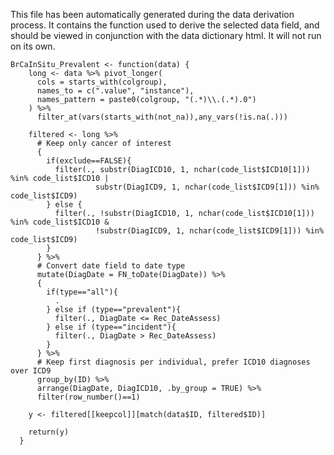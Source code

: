 This file has been automatically generated during the data derivation process.
It contains the function used to derive the selected data field, and should be viewed in conjunction with the data dictionary html.
It will not run on its own.


```
BrCaInSitu_Prevalent <- function(data) {
    long <- data %>% pivot_longer(
      cols = starts_with(colgroup),
      names_to = c(".value", "instance"),
      names_pattern = paste0(colgroup, "(.*)\\.(.*).0")
    ) %>%
      filter_at(vars(starts_with(not_na)),any_vars(!is.na(.)))
    
    filtered <- long %>%
      # Keep only cancer of interest
      {
        if(exclude==FALSE){
          filter(., substr(DiagICD10, 1, nchar(code_list$ICD10[1])) %in% code_list$ICD10 | 
                   substr(DiagICD9, 1, nchar(code_list$ICD9[1])) %in% code_list$ICD9)
        } else {
          filter(., !substr(DiagICD10, 1, nchar(code_list$ICD10[1])) %in% code_list$ICD10 & 
                   !substr(DiagICD9, 1, nchar(code_list$ICD9[1])) %in% code_list$ICD9)
        }
      } %>%
      # Convert date field to date type
      mutate(DiagDate = FN_toDate(DiagDate)) %>%
      {
        if(type=="all"){
          .
        } else if (type=="prevalent"){
          filter(., DiagDate <= Rec_DateAssess)
        } else if (type=="incident"){
          filter(., DiagDate > Rec_DateAssess)
        }
      } %>%
      # Keep first diagnosis per individual, prefer ICD10 diagnoses over ICD9
      group_by(ID) %>%
      arrange(DiagDate, DiagICD10, .by_group = TRUE) %>%
      filter(row_number()==1)
    
    y <- filtered[[keepcol]][match(data$ID, filtered$ID)]
    
    return(y)
  }
```



